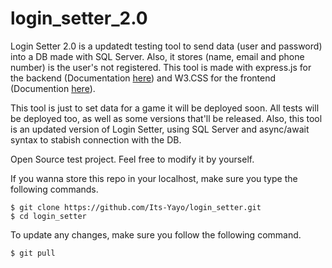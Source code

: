 # login_setter_2.0

Login Setter 2.0 is a updatedt testing tool to send data (user and password) into a DB made with SQL Server. Also, it stores (name, email and phone number) is the user's not registered. This tool is made with express.js for 
the backend (Documentation [here](https://expressjs.com/)) and W3.CSS for the frontend (Documention [here](https://www.w3schools.com/w3css/)).

This tool is just to set data for a game it will be deployed soon. All tests will be deployed too, as well as some versions that'll be released. Also, this tool is an updated version of Login Setter, using SQL Server and async/await syntax to stabish connection with the DB. 

Open Source test project. Feel free to modify it by yourself. 

If you wanna store this repo in your localhost, make sure you type the following commands. 
```
$ git clone https://github.com/Its-Yayo/login_setter.git
$ cd login_setter
```

To update any changes, make sure you follow the following command.

```
$ git pull
